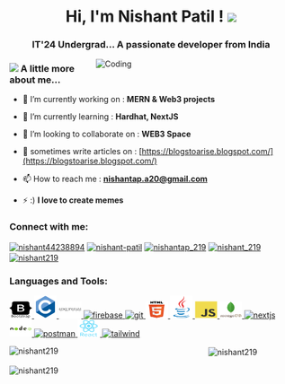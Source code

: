 <h1 align="center">Hi, I'm Nishant Patil ! <img src="https://media.giphy.com/media/mGcNjsfWAjY5AEZNw6/giphy.gif" width="50"> </h1>



<h3 align="center">IT'24 Undergrad... A passionate developer from India</h3>



<img align="right" alt="Coding" width="350" src="https://cdn.dribbble.com/users/161589/screenshots/2126344/freelance_dribbble_shot_v7.gif">


### <img src="https://media.giphy.com/media/VgCDAzcKvsR6OM0uWg/giphy.gif" width="50"> A little more about me...  


- 🔭 I’m currently working on : **MERN & Web3 projects**

- 🌱 I’m currently learning : **Hardhat, NextJS**

- 👯 I’m looking to collaborate on : **WEB3 Space**

- 📝 sometimes write articles on : [https://blogstoarise.blogspot.com/](https://blogstoarise.blogspot.com/)

- 📫 How to reach me :  **nishantap.a20@gmail.com**

- ⚡ :)  **I love to create memes**



<h3 align="left">Connect with me:</h3>
<p align="left">
<a href="https://twitter.com/nishant44238894" target="blank"><img align="center" src="https://raw.githubusercontent.com/rahuldkjain/github-profile-readme-generator/master/src/images/icons/Social/twitter.svg" alt="nishant44238894" height="30" width="40" /></a>
<a href="https://linkedin.com/in/nishant-patil" target="blank"><img align="center" src="https://raw.githubusercontent.com/rahuldkjain/github-profile-readme-generator/master/src/images/icons/Social/linked-in-alt.svg" alt="nishant-patil" height="30" width="40" /></a> 
<a href="https://www.codechef.com/users/nishantap_219" target="blank"><img align="center" src="https://cdn.jsdelivr.net/npm/simple-icons@3.1.0/icons/codechef.svg" alt="nishantap_219" height="30" width="40" /></a>
<a href="https://www.leetcode.com/nishant_219" target="blank"><img align="center" src="https://raw.githubusercontent.com/rahuldkjain/github-profile-readme-generator/master/src/images/icons/Social/leet-code.svg" alt="nishant_219" height="30" width="40" /></a>
<a href="https://auth.geeksforgeeks.org/user/nishant219" target="blank"><img align="center" src="https://raw.githubusercontent.com/rahuldkjain/github-profile-readme-generator/master/src/images/icons/Social/geeks-for-geeks.svg" alt="nishant219" height="30" width="40" /></a>
</p>


<h3 align="left">Languages and Tools:</h3>
<p align="left"> <a href="https://getbootstrap.com" target="_blank" rel="noreferrer"> <img src="https://raw.githubusercontent.com/devicons/devicon/master/icons/bootstrap/bootstrap-plain-wordmark.svg" alt="bootstrap" width="40" height="30"/> </a> <a href="https://www.cprogramming.com/" target="_blank" rel="noreferrer"> <img src="https://raw.githubusercontent.com/devicons/devicon/master/icons/c/c-original.svg" alt="c" width="40" height="40"/> </a> <a href="https://expressjs.com" target="_blank" rel="noreferrer"> <img src="https://raw.githubusercontent.com/devicons/devicon/master/icons/express/express-original-wordmark.svg" alt="express" width="40" height="30"/> </a> <a href="https://firebase.google.com/" target="_blank" rel="noreferrer"> <img src="https://www.vectorlogo.zone/logos/firebase/firebase-icon.svg" alt="firebase" width="40" height="40"/> </a> <a href="https://git-scm.com/" target="_blank" rel="noreferrer"> <img src="https://www.vectorlogo.zone/logos/git-scm/git-scm-icon.svg" alt="git" width="40" height="40"/> </a> <a href="https://www.w3.org/html/" target="_blank" rel="noreferrer"> <img src="https://raw.githubusercontent.com/devicons/devicon/master/icons/html5/html5-original-wordmark.svg" alt="html5" width="40" height="30"/> </a> <a href="https://www.java.com" target="_blank" rel="noreferrer"> <img src="https://raw.githubusercontent.com/devicons/devicon/master/icons/java/java-original.svg" alt="java" width="40" height="40"/> </a> <a href="https://developer.mozilla.org/en-US/docs/Web/JavaScript" target="_blank" rel="noreferrer"> <img src="https://raw.githubusercontent.com/devicons/devicon/master/icons/javascript/javascript-original.svg" alt="javascript" width="40" height="30"/> </a> <a href="https://www.mongodb.com/" target="_blank" rel="noreferrer"> <img src="https://raw.githubusercontent.com/devicons/devicon/master/icons/mongodb/mongodb-original-wordmark.svg" alt="mongodb" width="40" height="30"/> </a> <a href="https://nextjs.org/" target="_blank" rel="noreferrer"> <img src="https://cdn.worldvectorlogo.com/logos/nextjs-2.svg" alt="nextjs" width="40" height="30"/> </a> <a href="https://nodejs.org" target="_blank" rel="noreferrer"> <img src="https://raw.githubusercontent.com/devicons/devicon/master/icons/nodejs/nodejs-original-wordmark.svg" alt="nodejs" width="40" height="30"/> </a> <a href="https://postman.com" target="_blank" rel="noreferrer"> <img src="https://www.vectorlogo.zone/logos/getpostman/getpostman-icon.svg" alt="postman" width="40" height="40"/> </a> <a href="https://reactjs.org/" target="_blank" rel="noreferrer"> <img src="https://raw.githubusercontent.com/devicons/devicon/master/icons/react/react-original-wordmark.svg" alt="react" width="40" height="30"/> </a> <a href="https://tailwindcss.com/" target="_blank" rel="noreferrer"> <img src="https://www.vectorlogo.zone/logos/tailwindcss/tailwindcss-icon.svg" alt="tailwind" width="40" height="30"/> </a> </p>


<p><img align="left" src="https://github-readme-stats.vercel.app/api/top-langs?username=nishant219&show_icons=true&locale=en&layout=compact" alt="nishant219"  width="350" /></p>


<p>&nbsp;<img align="center" src="https://github-readme-stats.vercel.app/api?username=nishant219&show_icons=true&locale=en" alt="nishant219" width="370" /></p>


<p><img align="center" src="https://github-readme-streak-stats.herokuapp.com/?user=nishant219&" alt="nishant219" width="370" /></p>

